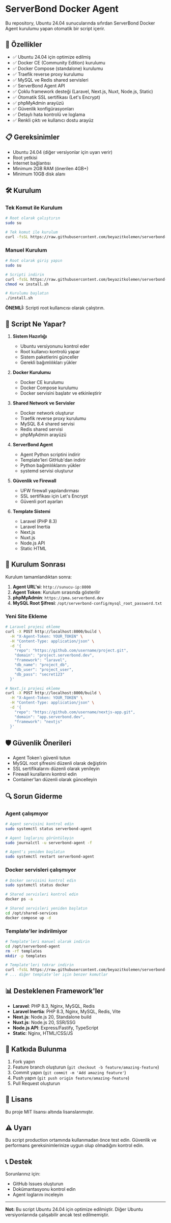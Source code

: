 # ServerBond Docker Agent

Bu repository, Ubuntu 24.04 sunucularında sıfırdan ServerBond Docker Agent kurulumu yapan otomatik bir script içerir.

## 🚀 Özellikler

- ✅ Ubuntu 24.04 için optimize edilmiş
- ✅ Docker CE (Community Edition) kurulumu
- ✅ Docker Compose (standalone) kurulumu
- ✅ Traefik reverse proxy kurulumu
- ✅ MySQL ve Redis shared servisleri
- ✅ ServerBond Agent API
- ✅ Çoklu framework desteği (Laravel, Next.js, Nuxt, Node.js, Static)
- ✅ Otomatik SSL sertifikası (Let's Encrypt)
- ✅ phpMyAdmin arayüzü
- ✅ Güvenlik konfigürasyonları
- ✅ Detaylı hata kontrolü ve loglama
- ✅ Renkli çıktı ve kullanıcı dostu arayüz

## 📋 Gereksinimler

- Ubuntu 24.04 (diğer versiyonlar için uyarı verir)
- Root yetkisi
- İnternet bağlantısı
- Minimum 2GB RAM (önerilen 4GB+)
- Minimum 10GB disk alanı

## 🛠️ Kurulum

### Tek Komut ile Kurulum

```bash
# Root olarak çalıştırın
sudo su

# Tek komut ile kurulum
curl -fsSL https://raw.githubusercontent.com/beyazitkolemen/serverbond-docker/main/install.sh | bash
```

### Manuel Kurulum

```bash
# Root olarak giriş yapın
sudo su

# Scripti indirin
curl -fsSL https://raw.githubusercontent.com/beyazitkolemen/serverbond-docker/main/install.sh -o install.sh
chmod +x install.sh

# Kurulumu başlatın
./install.sh
```

**ÖNEMLİ:** Scripti root kullanıcısı olarak çalıştırın.

## 📝 Script Ne Yapar?

1. **Sistem Hazırlığı**
   - Ubuntu versiyonunu kontrol eder
   - Root kullanıcı kontrolü yapar
   - Sistem paketlerini günceller
   - Gerekli bağımlılıkları yükler

2. **Docker Kurulumu**
   - Docker CE kurulumu
   - Docker Compose kurulumu
   - Docker servisini başlatır ve etkinleştirir

3. **Shared Network ve Servisler**
   - Docker network oluşturur
   - Traefik reverse proxy kurulumu
   - MySQL 8.4 shared servisi
   - Redis shared servisi
   - phpMyAdmin arayüzü

4. **ServerBond Agent**
   - Agent Python scriptini indirir
   - Template'leri GitHub'dan indirir
   - Python bağımlılıklarını yükler
   - systemd servisi oluşturur

5. **Güvenlik ve Firewall**
   - UFW firewall yapılandırması
   - SSL sertifikası için Let's Encrypt
   - Güvenli port ayarları

6. **Template Sistemi**
   - Laravel (PHP 8.3)
   - Laravel Inertia
   - Next.js
   - Nuxt.js
   - Node.js API
   - Static HTML

## 🔧 Kurulum Sonrası

Kurulum tamamlandıktan sonra:

1. **Agent URL'si**: `http://sunucu-ip:8000`
2. **Agent Token**: Kurulum sırasında gösterilir
3. **phpMyAdmin**: `https://pma.serverbond.dev`
4. **MySQL Root Şifresi**: `/opt/serverbond-config/mysql_root_password.txt`

### Yeni Site Ekleme

```bash
# Laravel projesi ekleme
curl -X POST http://localhost:8000/build \
  -H "X-Agent-Token: YOUR_TOKEN" \
  -H "Content-Type: application/json" \
  -d '{
    "repo": "https://github.com/username/project.git",
    "domain": "project.serverbond.dev",
    "framework": "laravel",
    "db_name": "project_db",
    "db_user": "project_user",
    "db_pass": "secret123"
  }'

# Next.js projesi ekleme
curl -X POST http://localhost:8000/build \
  -H "X-Agent-Token: YOUR_TOKEN" \
  -H "Content-Type: application/json" \
  -d '{
    "repo": "https://github.com/username/nextjs-app.git",
    "domain": "app.serverbond.dev",
    "framework": "nextjs"
  }'
```

## 🛡️ Güvenlik Önerileri

- Agent Token'ı güvenli tutun
- MySQL root şifresini düzenli olarak değiştirin
- SSL sertifikalarını düzenli olarak yenileyin
- Firewall kurallarını kontrol edin
- Container'ları düzenli olarak güncelleyin

## 🔍 Sorun Giderme

### Agent çalışmıyor

```bash
# Agent servisini kontrol edin
sudo systemctl status serverbond-agent

# Agent loglarını görüntüleyin
sudo journalctl -u serverbond-agent -f

# Agent'ı yeniden başlatın
sudo systemctl restart serverbond-agent
```

### Docker servisleri çalışmıyor

```bash
# Docker servisini kontrol edin
sudo systemctl status docker

# Shared servisleri kontrol edin
docker ps -a

# Shared servisleri yeniden başlatın
cd /opt/shared-services
docker compose up -d
```

### Template'ler indirilmiyor

```bash
# Template'leri manuel olarak indirin
cd /opt/serverbond-agent
rm -rf templates
mkdir -p templates

# Template'leri tekrar indirin
curl -fsSL https://raw.githubusercontent.com/beyazitkolemen/serverbond-docker/main/templates/laravel/docker-compose.yml.j2 -o templates/laravel/docker-compose.yml.j2
# ... diğer template'ler için benzer komutlar
```

## 📊 Desteklenen Framework'ler

- **Laravel**: PHP 8.3, Nginx, MySQL, Redis
- **Laravel Inertia**: PHP 8.3, Nginx, MySQL, Redis, Vite
- **Next.js**: Node.js 20, Standalone build
- **Nuxt.js**: Node.js 20, SSR/SSG
- **Node.js API**: Express/Fastify, TypeScript
- **Static**: Nginx, HTML/CSS/JS

## 🤝 Katkıda Bulunma

1. Fork yapın
2. Feature branch oluşturun (`git checkout -b feature/amazing-feature`)
3. Commit yapın (`git commit -m 'Add amazing feature'`)
4. Push yapın (`git push origin feature/amazing-feature`)
5. Pull Request oluşturun

## 📄 Lisans

Bu proje MIT lisansı altında lisanslanmıştır.

## ⚠️ Uyarı

Bu script production ortamında kullanmadan önce test edin. Güvenlik ve performans gereksinimlerinize uygun olup olmadığını kontrol edin.

## 📞 Destek

Sorunlarınız için:
- GitHub Issues oluşturun
- Dokümantasyonu kontrol edin
- Agent loglarını inceleyin

---

**Not:** Bu script Ubuntu 24.04 için optimize edilmiştir. Diğer Ubuntu versiyonlarında çalışabilir ancak test edilmemiştir.
